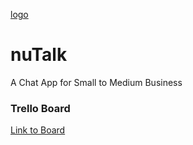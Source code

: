 [logo](/images/nutalk-logo.png)


# nuTalk
A Chat App for Small to Medium Business

### Trello Board
[Link to Board](https://trello.com/b/LfpPUyjw/nutalk)
